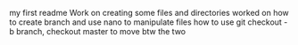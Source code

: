my first readme
Work on creating some files and directories
worked on how to create branch and use nano to manipulate files
how to use git checkout -b branch, checkout master to move btw the two

